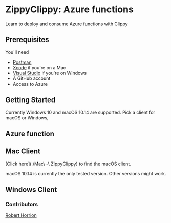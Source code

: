 # ZippyClippy: Azure functions
Learn to deploy and consume Azure functions with Clippy

## Prerequisites
You'll need
- [Postman](https://www.getpostman.com)
- [Xcode](#) if you're on a Mac
- [Visual Studio](#) if you're on Windows
- A GitHub account
- Access to Azure

## Getting Started
Currently Windows 10 and macOS 10.14 are supported. Pick a client for macOS or Windows, 

## Azure function

## Mac Client
[Click here](./Mac\ -\ ZippyClippy) to find the macOS client. 

macOS 10.14 is currently the only tested version. Other versions might work. 

## Windows Client

### Contributors
[Robert Horrion](https://twitter.com/RobertHorrion)